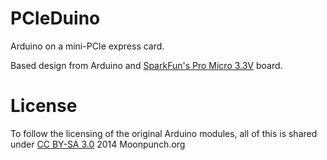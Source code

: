PCIeDuino
=========

Arduino on a mini-PCIe express card.

Based design from Arduino and [SparkFun's Pro Micro 3.3V][promicro] board.

License
=======

To follow the licensing of the original Arduino modules,
all of this is shared under [CC BY-SA 3.0][cc] 2014 Moonpunch.org

[promicro]: https://www.sparkfun.com/products/12587 "Pro Micro - 3.3V/8MHz"
[cc]: https://creativecommons.org/licenses/by-sa/3.0/ "Creative Commons Attribution Share-Alike"
